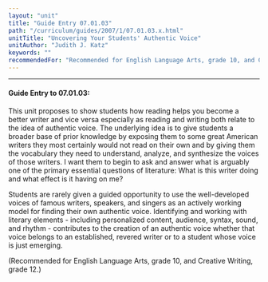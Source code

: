 ```yaml
---
layout: "unit"
title: "Guide Entry 07.01.03"
path: "/curriculum/guides/2007/1/07.01.03.x.html"
unitTitle: "Uncovering Your Students' Authentic Voice"
unitAuthor: "Judith J. Katz"
keywords: ""
recommendedFor: "Recommended for English Language Arts, grade 10, and Creative Writing, grade 12."
---
```

<body>
<hr/>
 <h4>
  Guide Entry to 07.01.03:
 </h4>
 <p>
  This unit proposes to show students how reading helps you become a better writer and vice versa especially as reading and writing both relate to the idea of authentic voice. The underlying idea is to give students a broader base of prior knowledge by exposing them to some great American writers they most certainly would not read on their own and by giving them the vocabulary they need to understand, analyze, and synthesize the voices of those writers. I want them to begin to ask and answer what is arguably one of the primary essential questions of literature: What is this writer doing and what effect is it having on me?
 </p>
<p>
  Students are rarely given a guided opportunity to use the well-developed voices of famous writers, speakers, and singers as an actively working model for finding their own authentic voice. Identifying and working with literary elements - including personalized content, audience, syntax, sound, and rhythm - contributes to the creation of an authentic voice whether that voice belongs to an established, revered writer or to a student whose voice is just emerging.
 </p>
<p>
  (Recommended for English Language Arts, grade 10, and Creative Writing, grade 12.)
 </p>

</body>
